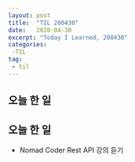 ```yaml
---
layout: post
title:  "TIL 200430"
date:   2020-04-30
excerpt: "Today I Learned, 200430"
categories: 
 -TIL
tag:
 - til
---
```

## 오늘 한 일

## 오늘 한 일

* Nomad Coder Rest API 강의 듣기

